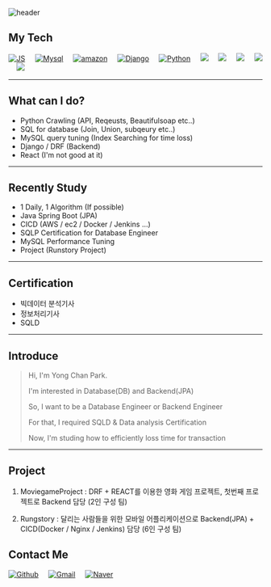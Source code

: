 ![header](https://capsule-render.vercel.app/api?type=Waving&color=auto&height=300&section=header&text=Welcome%20ParkYongChan's%20Portfolio%20&fontSize=40)
## My Tech
[![JS](https://img.shields.io/badge/JavaScript-F7DF1E?style=flat-square&logo=JavaScript&logoColor=black)](https://github.com/Diligent0924)
&nbsp; &nbsp;
[![Mysql](https://img.shields.io/badge/Mysql-4479A1?style=flat-square&logo=Mysql&logoColor=black)](https://github.com/Diligent0924/database/tree/master/DB)
&nbsp; &nbsp;
[![amazon](https://img.shields.io/badge/amazon-232F3E?style=flat-square&logo=Amazon&logoColor=black)](https://github.com/Diligent0924/database/tree/master/AWS)
&nbsp; &nbsp;
[![Django](https://img.shields.io/badge/Django-092E20?style=flat-square&logo=Django&logoColor=white)](https://github.com/Diligent0924/database/tree/master/Django)
&nbsp; &nbsp;
[![Python](https://img.shields.io/badge/Python-092E20?style=flat-square&logo=Python&logoColor=white)](https://github.com/Diligent0924)
&nbsp; &nbsp;
<img src="https://img.shields.io/badge/Spring-6DB33F?style=for-the-badge&logo=Spring&logoColor=white">
&nbsp; &nbsp;
<img src="https://img.shields.io/badge/linux-FCC624?style=for-the-badge&logo=linux&logoColor=black">
&nbsp; &nbsp;
<img src="https://img.shields.io/badge/aws-232F3E?style=for-the-badge&logo=aws&logoColor=white">
&nbsp; &nbsp;
<img src="https://img.shields.io/badge/react-61DAFB?style=for-the-badge&logo=react&logoColor=black">
&nbsp; &nbsp;
<img src="https://img.shields.io/badge/jenkins-61DAFB?style=for-the-badge&logo=react&logoColor=black">

---
## What can I do?
- Python Crawling (API, Reqeusts, Beautifulsoap etc..)
- SQL for database (Join, Union, subqeury etc..)
- MySQL query tuning (Index Searching for time loss)
- Django / DRF (Backend)
- React (I'm not good at it)

---
## Recently Study
 - 1 Daily, 1 Algorithm (If possible)
 - Java Spring Boot (JPA)
 - CICD (AWS / ec2 / Docker / Jenkins ...)
 - SQLP Certification for Database Engineer
 - MySQL Performance Tuning
 - Project (Runstory Project)

---
## Certification
* 빅데이터 분석기사
* 정보처리기사
* SQLD

---
## Introduce
> Hi, I'm Yong Chan Park.
> 
> I'm interested in Database(DB) and Backend(JPA)
> 
> So, I want to be a Database Engineer or Backend Engineer
> 
> For that, I required SQLD & Data analysis Certification
> 
> Now, I'm studing how to efficiently loss time for transaction
 
---
## Project
1. MoviegameProject : DRF + REACT를 이용한 영화 게임 프로젝트, 첫번째 프로젝트로 Backend 담당 (2인 구성 팀)

2. Rungstory : 달리는 사람들을 위한 모바일 어플리케이션으로 Backend(JPA) + CICD(Docker / Nginx / Jenkins) 담당 (6인 구성 팀)

## Contact Me
[![Github](https://img.shields.io/badge/KakaoTalk-FFCD00?style=flat-square&logo=KakaoTalk&logoColor=white)](https://github.com/Diligent0924)
&nbsp; &nbsp;
[![Gmail](https://img.shields.io/badge/Gmail-EA4335?style=flat-square&logo=Gmail&logoColor=white)](https://github.com/Diligent0924)
&nbsp; &nbsp;
[![Naver](https://img.shields.io/badge/Naver-03C75A?style=flat-square&logo=Naver&logoColor=white)](https://github.com/Diligent0924t)
